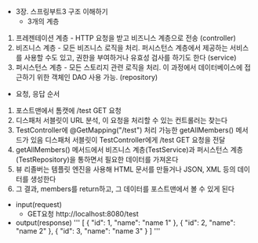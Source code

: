 - 3장. 스프링부트3 구조 이해하기
  - 3개의 계층
1. 프레젠테이션 계층 - HTTP 요청을 받고 비즈니스 계층으로 전송 (controller)
2. 비즈니스 계층 - 모든 비즈니스 로직을 처리. 퍼시스턴스 계층에서 제공하는 서비스를 사용할 수도 있고,
   권한을 부여하거나 유효성 검사를 하기도 한다 (service)
3. 퍼시스턴스 계층 - 모든 스토리지 관련 로직을 처리. 이 과정에서 데이터베이스에 접근하기 위한 객체인 DAO 사용 가능. (repository)

- 요청, 응답 순서
1. 포스트맨에서 톰캣에 /test GET 요청
2. 디스패처 서블릿이 URL 분석, 이 요청을 처리할 수 있는 컨트롤러는 찾는다
3. TestController에 @GetMapping("/test") 처리 가능한 getAllMembers() 메서드가 있음
   디스패처 서블릿이 TestController에게 /test GET 요청을 전달
4. getAllMembers() 메서드에서 비즈니스 계층(TestService)과 퍼시스턴스 계층(TestRepository)을 통하면서 필요한 데이터를 가져온다
5. 뷰 리졸버는 템플릿 엔진을 사용해 HTML 문서를 만들거나 JSON, XML 등의 데이터를 생성한다
6. 그 결과, members를 return하고, 그 데이터를 포스트맨에서 볼 수 있게 된다

- input(request)
  - GET요청 http://localhost:8080/test
- output(response)
'''
[
    {
    "id": 1,
    "name": "name 1"
    },
    {
    "id": 2,
    "name": "name 2"
    },
    {
    "id": 3,
    "name": "name 3"
    }
]
'''